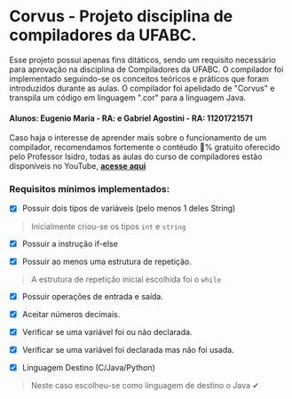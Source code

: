 # Corvus - Projeto disciplina de compiladores da UFABC.

Esse projeto possui apenas fins ditáticos, sendo um requisito necessário para aprovação na disciplina de Compiladores da UFABC. O compilador foi implementado seguindo-se os conceitos teóricos e práticos que foram introduzidos durante as aulas. O compilador foi apelidado de "Corvus" e transpila um código em linguagem ".cor" para a linguagem Java.

#### Alunos: Eugenio Maria - RA:  e  Gabriel Agostini - RA: 11201721571

Caso haja o interesse de aprender mais sobre o funcionamento de um compilador, recomendamos fortemente o contéudo 💯% gratuito oferecido pelo Professor Isidro, todas as aulas do curso de compiladores estão disponíveis no YouTube, **[acesse aqui](https://www.youtube.com/watch?v=gxlxHYv-9oo&list=PLjcmNukBom6--0we1zrpoUE2GuRD-Me6W)**

### Requisitos mínimos implementados:
- [X] Possuir dois tipos de variáveis (pelo menos 1 deles String)
> Inicialmente criou-se os tipos ```int``` e ```string```

- [X] Possuir a instrução if-else

- [X] Possuir ao menos uma estrutura de repetição.
> A estrutura de repetição inicial escolhida foi o ```while```

- [X] Possuir operações de entrada e saída.

- [X] Aceitar números decimais.

- [X] Verificar se uma variável foi ou não declarada.

- [X] Verificar se uma variável foi declarada mas não foi usada.

- [X] Linguagem Destino (C/Java/Python)
> Neste caso escolheu-se como linguagem de destino o Java ✔

  

